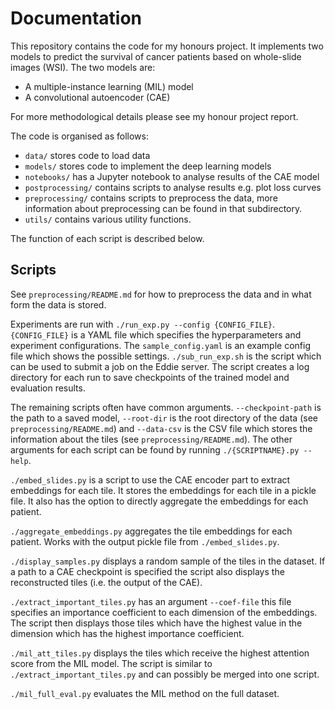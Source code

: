 # Documentation

This repository contains the code for my honours project. It implements two models 
to predict the survival of cancer patients based on whole-slide images (WSI). 
The two models are:

- A multiple-instance learning (MIL) model
- A convolutional autoencoder (CAE)

For more methodological details please see my honour project report.

The code is organised as follows:

- `data/` stores code to load data
- `models/` stores code to implement the deep learning models
- `notebooks/` has a Jupyter notebook to analyse results of the CAE model
- `postprocessing/` contains scripts to analyse results e.g. plot loss curves
- `preprocessing/` contains scripts to preprocess the data, more information about 
preprocessing can be found in that subdirectory.
- `utils/` contains various utility functions.

The function of each script is described below.

## Scripts

See `preprocessing/README.md` for how to preprocess the data and in what form 
the data is stored.

Experiments are run with `./run_exp.py --config {CONFIG_FILE}`. `{CONFIG_FILE}`
is a YAML file which specifies the hyperparameters and experiment configurations.
The `sample_config.yaml` is an example config file which shows the possible 
settings. `./sub_run_exp.sh` is the script which can be used to submit a job on 
the Eddie server. The script creates a log directory for each run to save 
checkpoints of the trained model and evaluation results.

The remaining scripts often have common arguments. `--checkpoint-path` is the 
path to a saved model, `--root-dir` is the root directory of the data (see
`preprocessing/README.md`) and `--data-csv` is the CSV file which stores the 
information about the tiles (see `preprocessing/README.md`). The other arguments 
for each script can be found by running `./{SCRIPTNAME}.py --help`.

`./embed_slides.py` is a script to use the CAE encoder part to extract embeddings 
for each tile. It stores the embeddings for each tile in a pickle file. It also 
has the option to directly aggregate the embeddings for each patient.

`./aggregate_embeddings.py` aggregates the tile embeddings for each patient. Works 
with the output pickle file from `./embed_slides.py`.

`./display_samples.py` displays a random sample of the tiles in the dataset. If 
a path to a CAE checkpoint is specified the script also displays the reconstructed 
tiles (i.e. the output of the CAE).

`./extract_important_tiles.py` has an argument `--coef-file` this file specifies 
an importance coefficient to each dimension of the embeddings. The script then 
displays those tiles which have the highest value in the dimension which has the 
highest importance coefficient.

`./mil_att_tiles.py` displays the tiles which receive the highest attention score 
from the MIL model. The script is similar to
`./extract_important_tiles.py` and can possibly be merged into one script. 

`./mil_full_eval.py` evaluates the MIL method on the full dataset.